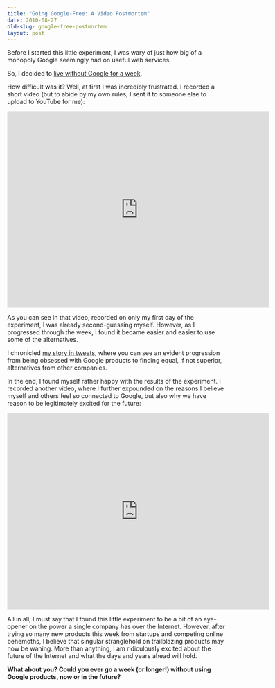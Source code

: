 ```yaml
---
title: "Going Google-Free: A Video Postmortem"
date: 2010-08-27
old-slug: google-free-postmortem
layout: post
---
```


Before I started this little experiment, I was wary of just how big of a monopoly Google seemingly had on useful web services.

So, I decided to [live without Google for a week](http://www.raviudeshi.com/2010/08/could-you-live-without-google).

How difficult was it? Well, at first I was incredibly frustrated. I recorded a short video (but to abide by my own rules, I sent it to someone else to upload to YouTube for me):

<p><iframe src="http://www.youtube.com/embed/H44guybgsLM?feature=oembed" allowfullscreen="" frameborder="0" height="453" width="604"></iframe></p>

As you can see in that video, recorded on only my first day of the experiment, I was already second-guessing myself. However, as I progressed through the week, I found it became easier and easier to use some of the alternatives.

I chronicled [my story in tweets](http://www.raviudeshi.com/2010/08/going-google-free-twitter-history), where you can see an evident progression from being obsessed with Google products to finding equal, if not superior, alternatives from other companies.

In the end, I found myself rather happy with the results of the experiment. I recorded another video, where I further expounded on the reasons I believe myself and others feel so connected to Google, but also why we have reason to be legitimately excited for the future:

<p><iframe src="http://www.youtube.com/embed/oSUihuQUKOQ?feature=oembed" allowfullscreen="" frameborder="0" height="453" width="604"></iframe></p>

All in all, I must say that I found this little experiment to be a bit of an eye-opener on the power a single company has over the Internet. However, after trying so many new products this week from startups and competing online behemoths, I believe that singular stranglehold on trailblazing products may now be waning. More than anything, I am ridiculously excited about the future of the Internet and what the days and years ahead will hold.

**What about you? Could you ever go a week (or longer!) without using Google products, now or in the future?**